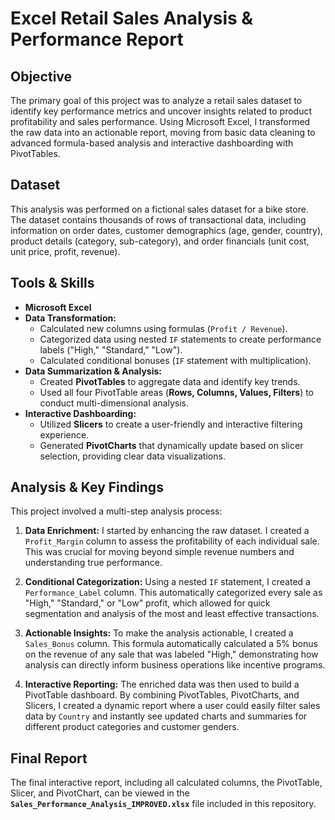 # Excel Retail Sales Analysis & Performance Report

## Objective
The primary goal of this project was to analyze a retail sales dataset to identify key performance metrics and uncover insights related to product profitability and sales performance. Using Microsoft Excel, I transformed the raw data into an actionable report, moving from basic data cleaning to advanced formula-based analysis and interactive dashboarding with PivotTables.

## Dataset
This analysis was performed on a fictional sales dataset for a bike store. The dataset contains thousands of rows of transactional data, including information on order dates, customer demographics (age, gender, country), product details (category, sub-category), and order financials (unit cost, unit price, profit, revenue).

## Tools & Skills
* **Microsoft Excel**
* **Data Transformation:**
    * Calculated new columns using formulas (`Profit / Revenue`).
    * Categorized data using nested `IF` statements to create performance labels ("High," "Standard," "Low").
    * Calculated conditional bonuses (`IF` statement with multiplication).
* **Data Summarization & Analysis:**
    * Created **PivotTables** to aggregate data and identify key trends.
    * Used all four PivotTable areas (**Rows, Columns, Values, Filters**) to conduct multi-dimensional analysis.
* **Interactive Dashboarding:**
    * Utilized **Slicers** to create a user-friendly and interactive filtering experience.
    * Generated **PivotCharts** that dynamically update based on slicer selection, providing clear data visualizations.

## Analysis & Key Findings
This project involved a multi-step analysis process:

1.  **Data Enrichment:** I started by enhancing the raw dataset. I created a `Profit_Margin` column to assess the profitability of each individual sale. This was crucial for moving beyond simple revenue numbers and understanding true performance.

2.  **Conditional Categorization:** Using a nested `IF` statement, I created a `Performance_Label` column. This automatically categorized every sale as "High," "Standard," or "Low" profit, which allowed for quick segmentation and analysis of the most and least effective transactions.

3.  **Actionable Insights:** To make the analysis actionable, I created a `Sales_Bonus` column. This formula automatically calculated a 5% bonus on the revenue of any sale that was labeled "High," demonstrating how analysis can directly inform business operations like incentive programs.

4.  **Interactive Reporting:** The enriched data was then used to build a PivotTable dashboard. By combining PivotTables, PivotCharts, and Slicers, I created a dynamic report where a user could easily filter sales data by `Country` and instantly see updated charts and summaries for different product categories and customer genders.

## Final Report
The final interactive report, including all calculated columns, the PivotTable, Slicer, and PivotChart, can be viewed in the **`Sales_Performance_Analysis_IMPROVED.xlsx`** file included in this repository.
